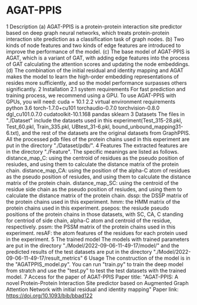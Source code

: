 # AGAT-PPIS
1 Description
    (a) AGAT-PPIS is a protein-protein interaction site predictor based on deep graph neural networks, which treats protein-protein interaction site prediction as a classification task of graph nodes.
    (b) Two kinds of node features and two kinds of edge features are introduced to improve the performance of the model.
    (c) The base model of AGAT-PPIS is AGAT, which is a variant of GAT, with adding edge features into the process of GAT calculating the attention scores and updating the node embeddings.
    (d) The combination of the initial residual and identity mapping and AGAT makes the model to learn the high-order embedding representations of resides more sufficiently, and so the model performance surpasses others significantly.
2 Installation
2.1 system requirements
  For fast prediction and training process, we recommend using a GPU. To use AGAT-PPIS with GPUs, you will need: cuda = 10.1
2.2 virtual environment requirements
  python 3.6
  torch-1.7.0+cu101
  torchaudio-0.7.0
  torchvision-0.8.0
  dgl_cu101.0.7.0
  cudatoolkit-10.1.168
  pandas
  sklearn
3 Datasets
  The files in "./Dataset" include the datasets used in this experiment(Test_315-28.pkl, Test_60.pkl, Train_335.pkl, UBtest_31-6.pkl, bound_unbound_mapping31-6.txt), and the rest of the datasets are the original datasets from GraphPPIS.
  All the processed pdb files of the protein chains used in this experiment are put in the directory "./Dataset/pdb/".
4 Features
  The extracted features are in the directory "./Feature". The specific meanings are listed as follows.
  distance_map_C: using the centroid of residues as the pseudo position of resiudes, and using them to calculate the distance matrix of the protein chain.
  distance_map_CA: using the position of the alpha-C atom of residues as the pseudo position of resiudes, and using them to calculate the distance matrix of the protein chain.
  distance_map_SC: using the centroid of the residue side chain as the pseudo position of resiudes, and using them to calculate the distance matrix of the protein chain.
  dssp: the DSSP matrix of the protein chains used in this experiment.
  hmm: the HMM matrix of the protein chains used in this experiment.
  psepos: the resiude pseudo positions of the protein chains in those datasets, with SC, CA, C standing for centriod of side chain, alpha-C atom and centroid of the residue, respectively.
  pssm: the PSSM matrix of the protein chains used in this experiment.
  resAF: the atom features of the residues for each protein used in the experiment.
5 The trained model
  The models with trained parameters are put in the directory "./Model/2022-09-06-11-49-17/model/" and the predicted results of the test datasets are put in the directory "./Model/2022-09-06-11-49-17/result_metrics"
6 Usage
  The construction of the model is in the "AGATPPIS_model.py".
  You can run "train.py" to train the deep model from stratch and use the "test.py" to test the test datasets with the trained model.
7 Access for the paper of AGAT-PPIS
  Paper title: "AGAT-PPIS: A novel Protein-Protein Interaction Site predictor based on Augmented Graph Attention Network with initial residual and identity mapping"
  Paper link: https://doi.org/10.1093/bib/bbad122

